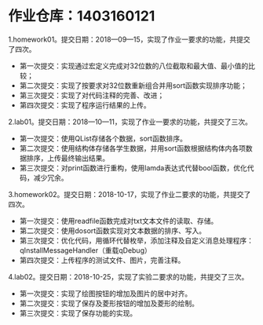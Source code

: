 # 作业仓库：1403160121
1.homework01。提交日期：2018—09—15，实现了作业一要求的功能，共提交了四次。
+ 第一次提交：实现通过宏定义完成对32位数的八位截取和最大值、最小值的比较；
+ 第二次提交：实现了按要求对32位数重新组合并用sort函数实现排序功能；
+ 第三次提交：实现了对代码注释的完善、改进；
+ 第四次提交：实现了程序运行结果的上传。

2.lab01。提交日期：2018—10—11，实现了作业一要求的功能，共提交了三次。
+ 第一次提交：使用QList存储各个数据，sort函数排序。
+ 第二次提交：使用结构体存储各学生数据，并用sort函数根据结构体内各项数据排序，上传最终输出结果。
+ 第三次提交：对print函数进行重构，使用lamda表达式代替bool函数，优化代码，减少冗余。
 
3.homework02。提交日期：2018-10-17，实现了作业二要求的功能，共提交了四次。
+ 第一次提交：使用readfile函数完成对txt文本文件的读取、存储。
+ 第二次提交：使用dosort函数实现对文本数据的排序、写入。
+ 第三次提交：优化代码，用循环代替枚举，添加注释及自定义消息处理程序：qInstallMessageHandler（重载qDebug）
+ 第四次提交：上传程序的测试文件、图片，完善注释。
 
4.lab02。提交日期：2018-10-25，实现了实验二要求的功能，共提交了三次。
+ 第一次提交：实现了绘图按钮的增加及图片的居中对齐。
+ 第二次提交：实现了保存及菱形按钮的增加及菱形的绘制。
+ 第三次提交：实现了保存功能的实现。


